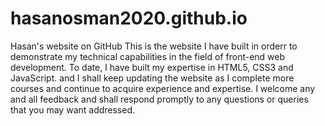 # hasanosman2020.github.io
Hasan's website on GitHub
This is the website I have built in orderr to demonstrate my technical capabilities in the field of front-end web development. To date, I have built my expertise in HTML5, CSS3 and JavaScript. and I shall keep updating the website as I complete more courses and continue to acquire experience and expertise. I welcome any and all feedback and shall respond promptly to any questions or queries that you may want addressed.  
